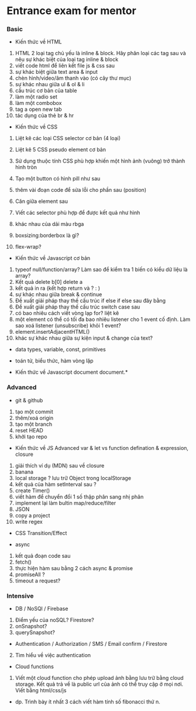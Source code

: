 # Entrance exam for mentor

### Basic
- Kiến thức về HTML
1. HTML 2 loại tag chủ yếu là inline & block. Hãy phân loại các tag sau và nêu sự khác biệt của loại tag inline & block
2. viết code html để liên kết file js & css sau
3. sự khác biệt giữa text area & input
4. chèn hình/video/âm thanh vào (có cây thư mục)
5. sự khác nhau giữa ul & ol & li
6. cấu trúc cơ bản của table
7. làm một radio set 
8. làm một combobox
9. tag a open new tab
10. tác dụng của thẻ br & hr



- Kiến thức về CSS 

1. Liệt kê các loại CSS selector cơ bản (4 loại)

2. Liệt kê 5 CSS pseudo element cơ bản 

3. Sử dụng thuộc tính CSS phù hợp khiến một hình ảnh (vuông) trở thành hình tròn

4. Tạo một button có hình pill như sau

5. thêm vài đoạn code để sửa lỗi cho phần sau (position)

6. Căn giữa element sau

7. Viết các selector phù hợp để được kết quả như hình 

8. khác nhau của dải màu rbga

9. boxsizing:borderbox là gì?

10. flex-wrap?

- Kiến thức về Javascript cơ bản
1. typeof null/function/array? Làm sao để kiểm tra 1 biến có kiểu dữ liệu là array?
2. Kết quả 
delete b[0]
delete a 
3. kết quả in ra (kết hợp return và ? : )
4. sự khác nhau giữa break & continue
5. Đề xuất giải pháp thay thế cấu trúc if else if else sau đây bằng
6. Đề xuất giải pháp thay thế cấu trúc switch case sau
7. có bao nhiêu cách viết vòng lạp for? liệt kê
8. một element có thể có tối đa bao nhiêu listener cho 1 event cố định. Làm sao xoá listener (unsubscribe) khỏi 1 event?
9. element.insertAdjacentHTML()
10. khác sự khác nhau giữa sự kiện input & change của text?
- data types, variable, const, primitives

- toán tử, biểu thức, hàm vòng lặp

- Kiến thức về Javascript document
document.*

### Advanced
- git & github
1. tạo một commit 
2. thêm/xoá origin
3. tạo một branch
4. reset HEAD
5. khởi tạo repo
- Kiến thức về JS Advanced
var & let vs function defination & expression, closure
1. giải thích ví dụ (MDN) sau về closure
2. banana
3. local storage ? lưu trữ Object trong localStorage
4. kết quả của hàm setInterval sau ?
5. create Timer()
6. viết hàm để chuyển đổi 1 số thập phân sang nhị phân
7. implement lại làm bultin map/reduce/filter
8. JSON
9. copy a project
10. write regex

- CSS Transition/Effect

- async
1. kết quả đoạn code sau
2. fetch()
3. thực hiện hàm sau bằng 2 cách async & promise 
4. promiseAll ?
5. timeout a request?
### Intensive
- DB / NoSQl / Firebase
1. Điểm yếu của noSQL? Firestore? 
2. onSnapshot?
3. querySnapshot?
- Authentication / Authorization / SMS / Email confirm / Firestore
2. Tìm hiểu về việc authentication
- Cloud functions
1. Viết một cloud function cho phép upload ảnh bằng lưu trữ bằng cloud storage. Kết quả trả về là public url của ảnh có thể truy cập ở mọi nơi. Viết bằng html/css/js
- dp. Trình bày ít nhất 3 cách viết hàm tính số fibonacci thứ n.